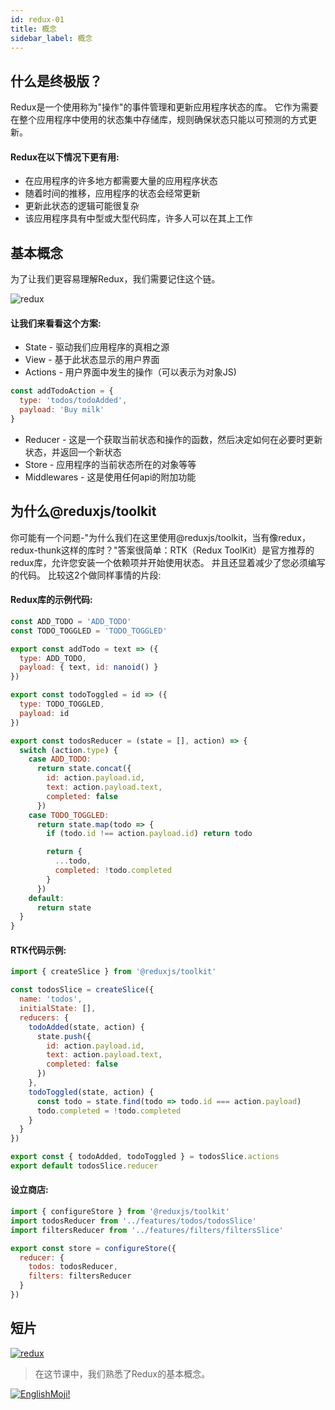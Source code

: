 ```yaml
---
id: redux-01
title: 概念
sidebar_label: 概念
---
```


## 什么是终极版？

Redux是一个使用称为"操作"的事件管理和更新应用程序状态的库。 它作为需要在整个应用程序中使用的状态集中存储库，规则确保状态只能以可预测的方式更新。 

#### Redux在以下情况下更有用:
* 在应用程序的许多地方都需要大量的应用程序状态
* 随着时间的推移，应用程序的状态会经常更新
* 更新此状态的逻辑可能很复杂
* 该应用程序具有中型或大型代码库，许多人可以在其上工作
## 基本概念

为了让我们更容易理解Redux，我们需要记住这个链。

![redux](https://thumbs.gfycat.com/SociableCraftyAlpaca-max-1mb.gif)

#### 让我们来看看这个方案:
+ State - 驱动我们应用程序的真相之源
+ View - 基于此状态显示的用户界面
+ Actions - 用户界面中发生的操作（可以表示为对象JS)

```js
const addTodoAction = {
  type: 'todos/todoAdded',
  payload: 'Buy milk'
}
```
+ Reducer - 这是一个获取当前状态和操作的函数，然后决定如何在必要时更新状态，并返回一个新状态
+ Store - 应用程序的当前状态所在的对象等等
+ Middlewares - 这是使用任何api的附加功能

## 为什么@reduxjs/toolkit

你可能有一个问题-"为什么我们在这里使用@reduxjs/toolkit，当有像redux，redux-thunk这样的库时？"答案很简单：RTK（Redux ToolKit）是官方推荐的redux库，允许您安装一个依赖项并开始使用状态。 并且还显着减少了您必须编写的代码。 比较这2个做同样事情的片段:

#### Redux库的示例代码:

```js
const ADD_TODO = 'ADD_TODO'
const TODO_TOGGLED = 'TODO_TOGGLED'

export const addTodo = text => ({
  type: ADD_TODO,
  payload: { text, id: nanoid() }
})

export const todoToggled = id => ({
  type: TODO_TOGGLED,
  payload: id
})

export const todosReducer = (state = [], action) => {
  switch (action.type) {
    case ADD_TODO:
      return state.concat({
        id: action.payload.id,
        text: action.payload.text,
        completed: false
      })
    case TODO_TOGGLED:
      return state.map(todo => {
        if (todo.id !== action.payload.id) return todo

        return {
          ...todo,
          completed: !todo.completed
        }
      })
    default:
      return state
  }
}
```

#### RTK代码示例:
```js
import { createSlice } from '@reduxjs/toolkit'

const todosSlice = createSlice({
  name: 'todos',
  initialState: [],
  reducers: {
    todoAdded(state, action) {
      state.push({
        id: action.payload.id,
        text: action.payload.text,
        completed: false
      })
    },
    todoToggled(state, action) {
      const todo = state.find(todo => todo.id === action.payload)
      todo.completed = !todo.completed
    }
  }
})

export const { todoAdded, todoToggled } = todosSlice.actions
export default todosSlice.reducer
```

#### 设立商店:
```js
import { configureStore } from '@reduxjs/toolkit'
import todosReducer from '../features/todos/todosSlice'
import filtersReducer from '../features/filters/filtersSlice'

export const store = configureStore({
  reducer: {
    todos: todosReducer,
    filters: filtersReducer
  }
})
```

## 短片
[![redux](/img/redux/01.gif)](https://youtu.be/3iNnqtmEgtg)

 > 在这节课中，我们熟悉了Redux的基本概念。


 [![EnglishMoji!](/img/logo/englishmoji.png)](https://apps.apple.com/kz/app/englishmoji/id6450254885)
